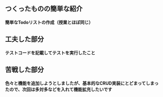 ## つくったものの簡単な紹介

#### 簡単なTodoリストの作成（授業とほぼ同じ）

## 工夫した部分

#### テストコードを記載してテストを実行したこと

## 苦戦した部分

#### 色々と機能を追加しようとしましたが、基本的なCRUD実装にとどまってしまったので、次回は多対多などを入れて機能拡充したいです